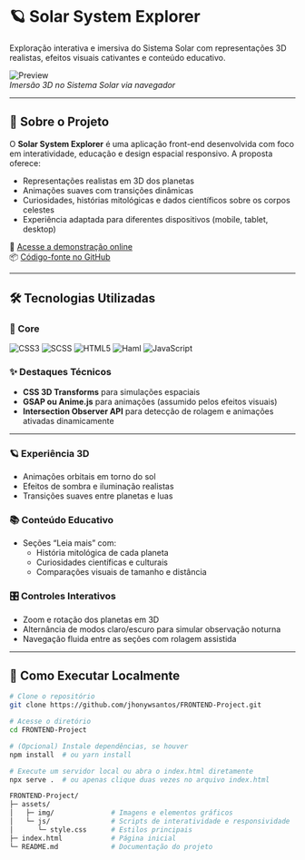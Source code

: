# 🪐 Solar System Explorer

Exploração interativa e imersiva do Sistema Solar com representações 3D realistas, efeitos visuais cativantes e conteúdo educativo.

![Preview](https://github.com/jhonywsantos/FRONTEND-Project/blob/main/preview.png?raw=true)  
*Imersão 3D no Sistema Solar via navegador*

---

## 🌌 Sobre o Projeto

O **Solar System Explorer** é uma aplicação front-end desenvolvida com foco em interatividade, educação e design espacial responsivo. A proposta oferece:

- Representações realistas em 3D dos planetas
- Animações suaves com transições dinâmicas
- Curiosidades, histórias mitológicas e dados científicos sobre os corpos celestes
- Experiência adaptada para diferentes dispositivos (mobile, tablet, desktop)

🔗 [Acesse a demonstração online](https://jhonywsantos.github.io/FRONTEND-Project/)  
📦 [Código-fonte no GitHub](https://github.com/jhonywsantos/FRONTEND-Project)

---

## 🛠️ Tecnologias Utilizadas

### 🔧 Core
![CSS3](https://img.shields.io/badge/CSS3-1572B6?style=for-the-badge&logo=css3&logoColor=white)
![SCSS](https://img.shields.io/badge/-SCSS-CC6699?style=for-the-badge&logo=sass&logoColor=white)
![HTML5](https://img.shields.io/badge/-HTML5-E34F26?style=for-the-badge&logo=html5&logoColor=white)
![Haml](https://img.shields.io/badge/-Haml-ECE2C6?style=for-the-badge&logo=haml&logoColor=black)
![JavaScript](https://img.shields.io/badge/-JavaScript-F7DF1E?style=for-the-badge&logo=javascript&logoColor=black)

### ✨ Destaques Técnicos

- **CSS 3D Transforms** para simulações espaciais
- **GSAP ou Anime.js** para animações (assumido pelos efeitos visuais)
- **Intersection Observer API** para detecção de rolagem e animações ativadas dinamicamente

---
### 🪐 Experiência 3D
- Animações orbitais em torno do sol
- Efeitos de sombra e iluminação realistas
- Transições suaves entre planetas e luas

### 📚 Conteúdo Educativo
- Seções “Leia mais” com:
  - História mitológica de cada planeta
  - Curiosidades científicas e culturais
  - Comparações visuais de tamanho e distância

### 🎛️ Controles Interativos
- Zoom e rotação dos planetas em 3D
- Alternância de modos claro/escuro para simular observação noturna
- Navegação fluida entre as seções com rolagem assistida
---

## 🚀 Como Executar Localmente

```bash
# Clone o repositório
git clone https://github.com/jhonywsantos/FRONTEND-Project.git

# Acesse o diretório
cd FRONTEND-Project

# (Opcional) Instale dependências, se houver
npm install  # ou yarn install

# Execute um servidor local ou abra o index.html diretamente
npx serve .  # ou apenas clique duas vezes no arquivo index.html

FRONTEND-Project/
├─ assets/
│   ├─ img/              # Imagens e elementos gráficos
│   └─ js/               # Scripts de interatividade e responsividade
│      └─ style.css      # Estilos principais
├─ index.html            # Página inicial
└─ README.md             # Documentação do projeto
